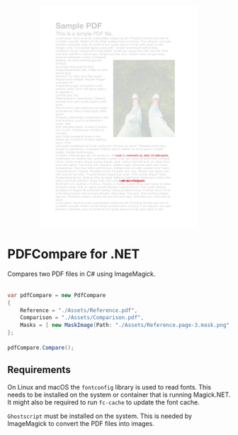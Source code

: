 <p align="center">
  <img src="./Screenshots/InvalidDocument.png" height="500" />
</p>


# PDFCompare for .NET

Compares two PDF files in C# using ImageMagick.

```csharp

var pdfCompare = new PdfCompare
{
    Reference = "./Assets/Reference.pdf",
    Comparison = "./Assets/Comparison.pdf",
    Masks = [ new MaskImage(Path: "./Assets/Reference.page-3.mask.png", PageNumber: 2) ]
};

pdfCompare.Compare();
```

## Requirements
On Linux and macOS the `fontconfig` library is used to read fonts. This needs to be installed on the system or container that is running Magick.NET. It might also be required to run `fc-cache` to update the font cache.

`Ghostscript` must be installed on the system. This is needed by ImageMagick to convert the PDF files into images.
